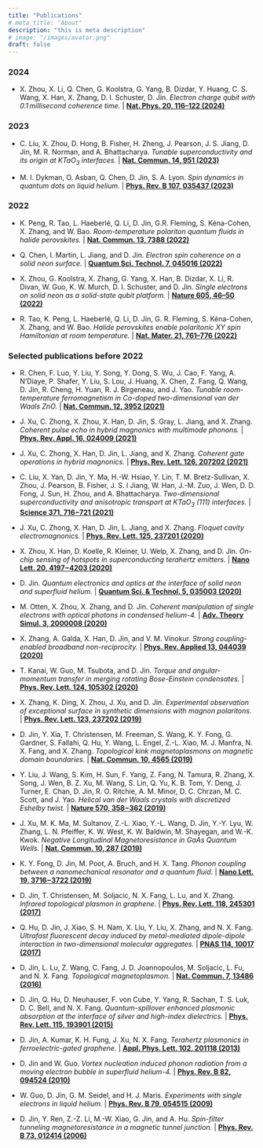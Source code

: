 ```yaml
---
title: "Publications"
# meta_title: "About"
description: "this is meta description"
# image: "/images/avatar.png"
draft: false
--- 
```

### 2024

- X. Zhou, X. Li, Q. Chen, G. Koolstra, G. Yang, B. Dizdar, Y. Huang, C. S. Wang, X. Han, X. Zhang, D. I. Schuster, D. Jin. *Electron charge qubit with 0.1 millisecond coherence time.* | [**Nat. Phys. 20, 116–122 (2024)**](https://www.nature.com/articles/s41567-023-02247-5)

### 2023

- C. Liu, X. Zhou, D. Hong, B. Fisher, H. Zheng, J. Pearson, J. S. Jiang, D. Jin, M. R. Norman, and A. Bhattacharya. *Tunable superconductivity and its origin at KTaO<sub>3</sub> interfaces.* | [**Nat. Commun. 14, 951 (2023)**](https://www.nature.com/articles/s41467-023-36309-2)

- M. I. Dykman, O. Asban, Q. Chen, D. Jin, S. A. Lyon. *Spin dynamics in quantum dots on liquid helium.* | [**Phys. Rev. B 107, 035437 (2023)**](https://journals.aps.org/prb/abstract/10.1103/PhysRevB.107.035437)

### 2022

- K. Peng, R. Tao, L. Haeberlé, Q. Li, D. Jin, G.R. Fleming, S. Kéna-Cohen, X. Zhang, and W. Bao. *Room-temperature polariton quantum fluids in halide perovskites.* | [**Nat. Commun. 13, 7388  (2022)**](https://www.nature.com/articles/s41467-022-34987-y)

- Q. Chen, I. Martin, L. Jiang, and D. Jin. *Electron spin coherence on a solid neon surface.* | [**Quantum Sci. Technol. 7, 045016 (2022)**](https://arxiv.org/abs/2205.00589)

- X. Zhou, G. Koolstra, X. Zhang, G. Yang, X. Han, B. Dizdar, X. Li, R. Divan, W. Guo, K. W. Murch, D. I. Schuster, and D. Jin. *Single electrons on solid neon as a solid-state qubit platform.* | [**Nature 605, 46–50 (2022)**](https://www.nature.com/articles/s41586-022-04539-x)

- R. Tao, K. Peng, L. Haeberlé, Q. Li, D. Jin, G. R. Fleming, S. Kéna-Cohen, X. Zhang, and W. Bao. *Halide perovskites enable polaritonic XY spin Hamiltonian at room temperature.* | [**Nat. Mater. 21, 761–776 (2022)**](https://www.nature.com/articles/s41563-022-01276-4)

### Selected publications before 2022

- R. Chen, F. Luo, Y. Liu, Y. Song, Y. Dong, S. Wu, J. Cao, F. Yang, A. N’Diaye, P. Shafer, Y. Liu, S. Lou, J. Huang, X. Chen, Z. Fang, Q. Wang, D. Jin, R. Cheng, H. Yuan, R. J. Birgeneau, and J. Yao. *Tunable room-temperature ferromagnetism in Co-doped two-dimensional van der Waals ZnO.* |  [**Nat. Commun. 12, 3952 (2021)**](https://www.nature.com/articles/s41467-021-24247-w)

- J. Xu, C. Zhong, X. Zhou, X. Han, D. Jin, S. Gray, L. Jiang, and X. Zhang. *Coherent pulse echo in hybrid magnonics with multimode phonons.* | [**Phys. Rev. Appl. 16, 024009 (2021)**](https://journals.aps.org/prapplied/abstract/10.1103/PhysRevApplied.16.024009)

- J. Xu, C. Zhong, X. Han, D. Jin, L. Jiang, and X. Zhang. *Coherent gate operations in hybrid magnonics.* | [**Phys. Rev. Lett. 126, 207202 (2021)**](https://journals.aps.org/prl/abstract/10.1103/PhysRevLett.126.207202)

- C. Liu, X. Yan, D. Jin, Y. Ma, H.-W. Hsiao, Y. Lin, T. M. Bretz-Sullivan, X. Zhou, J. Pearson, B. Fisher, J. S. l Jiang, W. Han, J.-M. Zuo, J. Wen, D. D. Fong, J. Sun, H. Zhou, and A. Bhattacharya. *Two-dimensional superconductivity and anisotropic transport at KTaO<sub>3</sub> (111) interfaces.* | [**Science 371, 716−721 (2021)**](https://www.science.org/doi/10.1126/science.aba5511)

- J. Xu, C. Zhong, X. Han, D. Jin, L. Jiang, and X. Zhang. *Floquet cavity electromagnonics.* | [**Phys. Rev. Lett. 125, 237201 (2020)**](https://journals.aps.org/prl/abstract/10.1103/PhysRevLett.125.237201)

- X. Zhou, X. Han, D. Koelle, R. Kleiner, U. Welp, X. Zhang, and D. Jin. *On-chip sensing of hotspots in superconducting terahertz emitters.* | [**Nano Lett. 20, 4197−4203 (2020)**](https://pubs.acs.org/doi/abs/10.1021/acs.nanolett.0c00551)

- D. Jin. *Quantum electronics and optics at the interface of solid neon and superfluid helium.* | [**Quantum Sci. & Technol. 5, 035003 (2020)**](https://iopscience.iop.org/article/10.1088/2058-9565/ab8695)

- M. Otten, X. Zhou, X. Zhang, and D. Jin. *Coherent manipulation of single electrons with optical photons in condensed helium-4.* | [**Adv. Theory Simul. 3, 2000008 (2020)**](https://onlinelibrary.wiley.com/doi/abs/10.1002/adts.202000008)

- X. Zhang, A. Galda, X. Han, D. Jin, and V. M. Vinokur. *Strong coupling-enabled broadband non-reciprocity.* | [**Phys. Rev. Applied 13, 044039 (2020)**](https://journals.aps.org/prapplied/abstract/10.1103/PhysRevApplied.13.044039)

- T. Kanai, W. Guo, M. Tsubota, and D. Jin. *Torque and angular-momentum transfer in merging rotating Bose-Einstein condensates.* | [**Phys. Rev. Lett. 124, 105302 (2020)**](https://journals.aps.org/prl/abstract/10.1103/PhysRevLett.124.105302)

- X. Zhang, K. Ding, X. Zhou, J. Xu, and D. Jin. *Experimental observation of exceptional surface in synthetic dimensions with magnon polaritons.* | [**Phys. Rev. Lett. 123, 237202 (2019)**](https://journals.aps.org/prl/abstract/10.1103/PhysRevLett.123.237202)

- D. Jin, Y. Xia, T. Christensen, M. Freeman, S. Wang, K. Y. Fong, G. Gardner, S. Fallahi, Q. Hu, Y. Wang, L. Engel, Z.-L. Xiao, M. J. Manfra, N. X. Fang, and X. Zhang. *Topological kink magnetoplasmons on magnetic domain boundaries.* | [**Nat. Commun. 10, 4565 (2019)**](https://www.nature.com/articles/s41467-019-12092-x)

- Y. Liu, J. Wang, S. Kim, H. Sun, F. Yang, Z. Fang, N. Tamura, R. Zhang, X. Song, J. Wen, B. Z. Xu, M. Wang, S. Lin, Q. Yu, K. B. Tom, Y. Deng, J. Turner, E. Chan, D. Jin, R. O. Ritchie, A. M. Minor, D. C. Chrzan, M. C. Scott, and J. Yao. *Helical van der Waals crystals with discretized Eshelby twist.* | [**Nature 570, 358−362 (2019)**](https://www.nature.com/articles/s41586-019-1308-y)

- J. Xu, M. K. Ma, M. Sultanov, Z.-L. Xiao, Y.-L. Wang, D. Jin, Y.-Y. Lyu, W. Zhang, L. N. Pfeiffer, K. W. West, K. W. Baldwin, M. Shayegan, and W.-K. Kwok. *Negative Longitudinal Magnetoresistance in GaAs Quantum Wells.* | [**Nat. Commun. 10, 287 (2019)**](https://www.nature.com/articles/s41467-018-08199-2)

- K. Y. Fong, D. Jin, M. Poot, A. Bruch, and H. X. Tang. *Phonon coupling between a nanomechanical resonator and a quantum fluid*. | [**Nano Lett. 19, 3716−3722 (2019)**](https://pubs.acs.org/doi/10.1021/acs.nanolett.9b00821)

- D. Jin, T. Christensen, M. Soljacic, N. X. Fang, L. Lu, and X. Zhang. *Infrared topological plasmon in graphene*. | [**Phys. Rev. Lett. 118, 245301 (2017)**](https://journals.aps.org/prl/abstract/10.1103/PhysRevLett.118.245301)

- Q. Hu, D. Jin, J. Xiao, S. H. Nam, X. Liu, Y. Liu, X. Zhang, and N. X. Fang. *Ultrafast fluorescent decay induced by metal-mediated dipole-dipole interaction in two-dimensional molecular aggregates.* | [**PNAS 114, 10017 (2017)**](https://www.pnas.org/doi/10.1073/pnas.1703000114)

- D. Jin, L. Lu, Z. Wang, C. Fang, J. D. Joannopoulos, M. Soljacic, L. Fu, and N. X. Fang. *Topological magnetoplasmon.* | [**Nat. Commun. 7, 13486 (2016)**](https://www.nature.com/articles/ncomms13486)

- D. Jin, Q. Hu, D. Neuhauser, F. von Cube, Y. Yang, R. Sachan, T. S. Luk, D. C. Bell, and N. X. Fang. *Quantum-spillover enhanced plasmonic absorption at the interface of silver and high-index dielectrics.* | [**Phys. Rev. Lett. 115, 193901 (2015)**](https://journals.aps.org/prl/abstract/10.1103/PhysRevLett.115.193901)

- D. Jin, A. Kumar, K. H. Fung, J. Xu, N. X. Fang. *Terahertz plasmonics in ferroelectric-gated graphene.* | [**Appl. Phys. Lett. 102, 201118 (2013)**](https://pubs.aip.org/aip/apl/article/102/20/201118/593921/Terahertz-plasmonics-in-ferroelectric-gated)

- D. Jin and W. Guo. *Vortex nucleation induced phonon radiation from a moving electron bubble in superfluid helium-4.* | [**Phys. Rev. B 82, 094524 (2010)**](https://journals.aps.org/prb/abstract/10.1103/PhysRevB.82.094524)

- W. Guo, D. Jin, G. M. Seidel, and H. J. Maris. *Experiments with single electrons in liquid helium.* | [**Phys. Rev. B 79, 054515 (2009)**](https://journals.aps.org/prb/abstract/10.1103/PhysRevB.79.054515)

- D. Jin, Y. Ren, Z.-Z. Li, M.-W. Xiao, G. Jin, and A. Hu. *Spin-filter tunneling magnetoresistance in a magnetic tunnel junction.* | [**Phys. Rev. B 73, 012414 (2006)**](https://journals.aps.org/prb/abstract/10.1103/PhysRevB.73.012414)